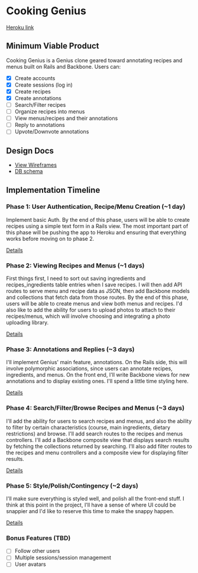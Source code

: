 # Cooking Genius

[Heroku link][heroku]

[heroku]: https://cookinggenius.herokuapp.com

## Minimum Viable Product
Cooking Genius is a Genius clone geared toward annotating recipes and menus built on Rails and Backbone.  Users can:

- [x] Create accounts
- [x] Create sessions (log in)
- [x] Create recipes
- [x] Create annotations
- [ ] Search/Filter recipes
- [ ] Organize recipes into menus
- [ ] View menus/recipes and their annotations
- [ ] Reply to annotations
- [ ] Upvote/Downvote annotations

## Design Docs
* [View Wireframes][views]
* [DB schema][schema]

[views]: ./docs/views.md
[schema]: ./docs/schema.md

## Implementation Timeline

### Phase 1: User Authentication, Recipe/Menu Creation (~1 day)
Implement basic Auth. By the end of this phase, users will be able to create recipes using a simple text form in a Rails view. The most important part of this phase will be pushing the app to Heroku and ensuring that everything works before moving on to phase 2.

[Details][phase-one]

### Phase 2: Viewing Recipes and Menus (~1 days)
First things first, I need to sort out saving ingredients and recipes_ingredients table entries when I save recipes.  I will then add API routes to serve menu and recipe data as JSON, then add Backbone models and collections that fetch data from those routes. By the end of this phase, users will be able to create menus and view both menus and recipes. I'd also like to add the ability for users to upload photos to attach to their recipes/menus, which will involve choosing and integrating a photo uploading library.

[Details][phase-two]

### Phase 3: Annotations and Replies (~3 days)
I'll implement Genius' main feature, annotations.  On the Rails side, this will involve polymorphic associations, since users can annotate recipes, ingredients, and menus. On the front end, I'll write Backbone views for new annotations and to display existing ones.  I'll spend a little time styling here.

[Details][phase-three]

### Phase 4: Search/Filter/Browse Recipes and Menus (~3 days)
I'll add the ability for users to search recipes and menus, and also the ability to filter by certain characteristics (course, main ingredients, dietary restrictions) and browse.  I'll add search routes to the recipes and menus controllers.  I'll add a Backbone composite view that displays search results by fetching the collections returned by searching.  I'll also add filter routes to the recipes and menu controllers and a composite view for displaying filter results.

[Details][phase-four]

### Phase 5: Style/Polish/Contingency (~2 days)
I'll make sure everything is styled well, and polish all the front-end stuff.  I think at this point in the project, I'll have a sense of where UI could be snappier and I'd like to reserve this time to make the snappy happen.

[Details][phase-five]

### Bonus Features (TBD)
- [ ] Follow other users
- [ ] Multiple sessions/session management
- [ ] User avatars

[phase-one]: ./docs/phases/phase1.md
[phase-two]: ./docs/phases/phase2.md
[phase-three]: ./docs/phases/phase3.md
[phase-four]: ./docs/phases/phase4.md
[phase-five]: ./docs/phases/phase5.md
